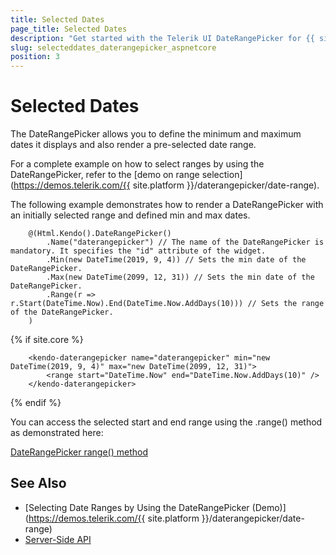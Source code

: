 ```yaml
---
title: Selected Dates
page_title: Selected Dates
description: "Get started with the Telerik UI DateRangePicker for {{ site.framework }} and learn how to set the selected and the min and max values."
slug: selecteddates_daterangepicker_aspnetcore
position: 3
---
```


# Selected Dates

The DateRangePicker allows you to define the minimum and maximum dates it displays and also render a pre-selected date range.

For a complete example on how to select ranges by using the DateRangePicker, refer to the [demo on range selection](https://demos.telerik.com/{{ site.platform }}/daterangepicker/date-range).

The following example demonstrates how to render a DateRangePicker with an initially selected range and defined min and max dates.

```HtmlHelper
    @(Html.Kendo().DateRangePicker()
        .Name("daterangepicker") // The name of the DateRangePicker is mandatory. It specifies the "id" attribute of the widget.
        .Min(new DateTime(2019, 9, 4)) // Sets the min date of the DateRangePicker.
        .Max(new DateTime(2099, 12, 31)) // Sets the min date of the DateRangePicker.
        .Range(r => r.Start(DateTime.Now).End(DateTime.Now.AddDays(10))) // Sets the range of the DateRangePicker.
    )
```
{% if site.core %}
```TagHelper
    <kendo-daterangepicker name="daterangepicker" min="new DateTime(2019, 9, 4)" max="new DateTime(2099, 12, 31)">
        <range start="DateTime.Now" end="DateTime.Now.AddDays(10)" />
    </kendo-daterangepicker>
```
{% endif %}

You can access the selected start and end range using the .range() method as demonstrated here:

[DateRangePicker range() method](https://docs.telerik.com/kendo-ui/api/javascript/ui/daterangepicker/methods/range)

## See Also

* [Selecting Date Ranges by Using the DateRangePicker (Demo)](https://demos.telerik.com/{{ site.platform }}/daterangepicker/date-range)
* [Server-Side API](/api/daterangepicker)
